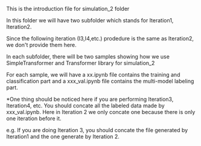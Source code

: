 This is the introduction file for simulation_2 folder

In this folder we will have two subfolder which stands for Iteration1, Iteration2.

Since the following iteration (I3,I4,etc.) prodedure is the same as Iteration2, we don't provide them here.

In each subfolder, there will be two samples showing how we use SimpleTransformer and Transformer library for simulation_2

For each sample, we will have a xx.ipynb file contains the training and classification part and a xxx_val.ipynb file contains the multi-model labeling part.

*One thing should be noticed here if you are performing Iteration3, Iteration4, etc. You should concate all the labeled data made by xxx_val.ipynb. Here in Iteration 2 we only concate one because there is only one iteration before it.

e.g. If you are doing Iteration 3, you should concate the file generated by Iteration1 and the one generate by Iteration 2.
